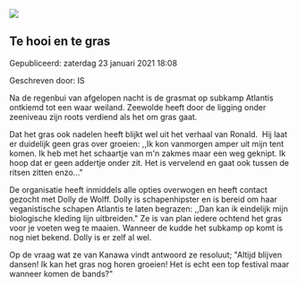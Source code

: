 


![](https://nawaka.scouting.nl/images/articles/Cat_in_the_jungle.jpg)


Te hooi en te gras
-------------------





 Gepubliceerd: zaterdag 23 januari 2021 18:08
   

 Geschreven door: IS
   




 Na de regenbui van afgelopen nacht is de grasmat op subkamp Atlantis ontkiemd tot een waar weiland. Zeewolde heeft door de ligging onder zeeniveau zijn roots verdiend als het om gras gaat.
 



 Dat het gras ook nadelen heeft blijkt wel uit het verhaal van Ronald.  Hij laat er duidelijk geen gras over groeien: ,,Ik kon vanmorgen amper uit mijn tent komen. Ik heb met het schaartje van m'n zakmes maar een weg geknipt. Ik hoop dat er geen addertje onder zit. Het is vervelend en gaat ook tussen de ritsen zitten enzo..."
 



 De organisatie heeft inmiddels alle opties overwogen en heeft contact gezocht met Dolly de Wolff. Dolly is schapenhipster en is bereid om haar veganistische schapen Atlantis te laten begrazen: ,,Dan kan ik eindelijk mijn biologische kleding lijn uitbreiden." Ze is van plan iedere ochtend het gras voor je voeten weg te maaien. Wanneer de kudde het subkamp op komt is nog niet bekend. Dolly is er zelf al wel.
 



 Op de vraag wat ze van Kanawa vindt antwoord ze resoluut; "Altijd blijven dansen! Ik kan het gras nog horen groeien! Het is echt een top festival maar wanneer komen de bands?"
 




